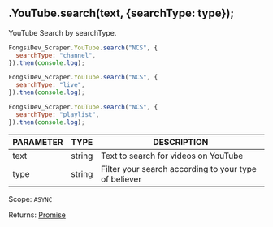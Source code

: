 ## .YouTube.search(text, {searchType: type});

YouTube Search by searchType.

```js
FongsiDev_Scraper.YouTube.search("NCS", {
  searchType: "channel",
}).then(console.log);

FongsiDev_Scraper.YouTube.search("NCS", {
  searchType: "live",
}).then(console.log);

FongsiDev_Scraper.YouTube.search("NCS", {
  searchType: "playlist",
}).then(console.log);
```

| PARAMETER | TYPE   | DESCRIPTION         |
| --------- | ------ | ------------------- |
| text       | string | Text to search for videos on YouTube |
| type       | string | Filter your search according to your type of believer |

Scope: `ASYNC`

Returns: <a href="https://developer.mozilla.org/en-US/docs/Web/JavaScript/Reference/Global_Objects/Promise">Promise</a><Object>

